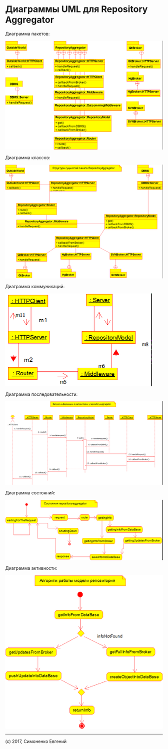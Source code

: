 # Диаграммы UML для Repository Aggregator

Диаграмма пакетов:

![](./PackageDiagram.png)

Диаграмма классов:

![](./MainClassDiagram.png)

Диаграмма коммуникаций:

![](./CommunicationDiagram.png)

Диаграмма последовательности:

![](./SequenceDiagram.png)

Диаграмма состояний:

![](./StateDiagram.png)

Диаграмма активности:

![](./ActivityDiagram.png)

---

(c) 2017, Симоненко Евгений
